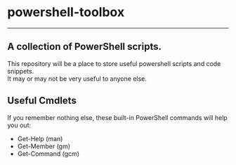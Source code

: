# powershell-toolbox
---  
## A collection of PowerShell scripts.
  
This repository will be a place to store useful powershell scripts and code snippets.  
It may or may not be very useful to anyone else.

## Useful Cmdlets  
  
If you remember nothing else, these built-in PowerShell commands will help you out:
- Get-Help (man)  
- Get-Member (gm)  
- Get-Command (gcm)  
  
